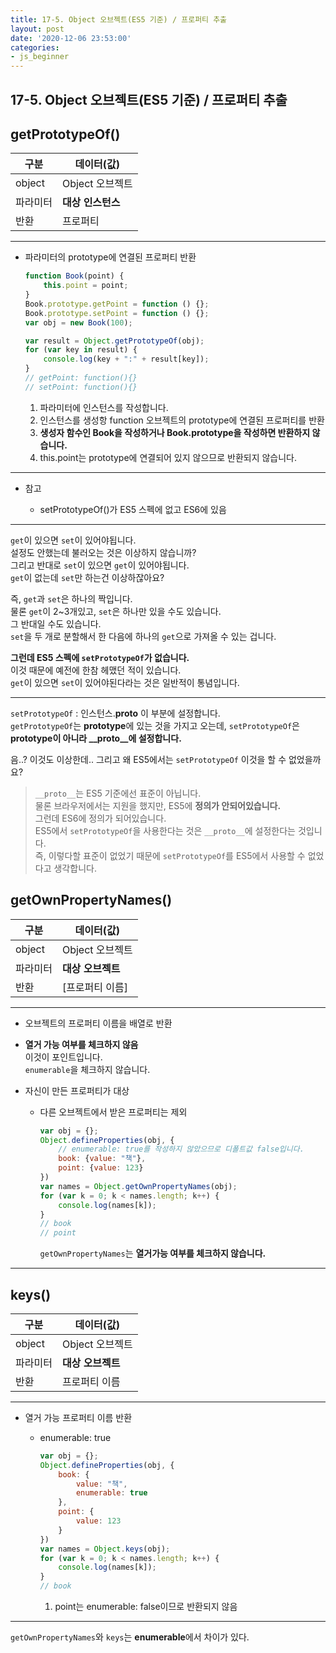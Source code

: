 ```yaml
---
title: 17-5. Object 오브젝트(ES5 기준) / 프로퍼티 추출
layout: post
date: '2020-12-06 23:53:00'
categories:
- js_beginner
---
```


## 17-5. Object 오브젝트(ES5 기준) / 프로퍼티 추출

## getPrototypeOf()

|구분|데이터(값)|
|---|--------|
|object|Object 오브젝트|
|파라미터|**대상 인스턴스**|
|반환|프로퍼티|

---

* 파라미터의 prototype에 연결된 프로퍼티 반환

    ```javascript
    function Book(point) {
        this.point = point;
    }
    Book.prototype.getPoint = function () {};
    Book.prototype.setPoint = function () {};
    var obj = new Book(100);
    
    var result = Object.getPrototypeOf(obj);
    for (var key in result) {
        console.log(key + ":" + result[key]);
    }
    // getPoint: function(){}
    // setPoint: function(){}
    ```  
    
    1. 파라미터에 인스턴스를 작성합니다.
    2. 인스턴스를 생성항 function 오브젝트의 prototype에 연결된 프로퍼티를 반환
    3. **생성자 함수인 Book을 작성하거나 Book.prototype을 작성하면 반환하지 않습니다.**
    4. this.point는 prototype에 연결되어 있지 않으므로 반환되지 않습니다.
    
---

* 참고

    * setPrototypeOf()가 ES5 스펙에 없고 ES6에 있음
    
---

`get`이 있으면 `set`이 있어야됩니다.  
설정도 안했는데 불러오는 것은 이상하지 않습니까?  
그리고 반대로 `set`이 있으면 `get`이 있어야됩니다.  
`get`이 없는데 `set`만 하는건 이상하잖아요?  

즉, `get`과 `set`은 하나의 짝입니다.  
물론 `get`이 2~3개있고, `set`은 하나만 있을 수도 있습니다.  
그 반대일 수도 있습니다.  
`set`을 두 개로 분할해서 한 다음에 하나의 `get`으로 가져올 수 있는 겁니다.

**그런데 ES5 스펙에 `setPrototypeOf`가 없습니다.**  
이것 때문에 예전에 한참 헤맸던 적이 있습니다.  
`get`이 있으면 `set`이 있어야된다라는 것은 일반적이 통념입니다.  

---

`setPrototypeOf` : 인스턴스.__proto__ 이 부분에 설정합니다.  
`getPrototypeOf`는 **prototype**에 있는 것을 가지고 오는데, `setPrototypeOf`은 **prototype이 아니라 __proto__에 설정합니다.**  

음..? 이것도 이상한데.. 그리고 왜 ES5에서는 `setPrototypeOf` 이것을 할 수 없었을까요?

>`__proto__`는 ES5 기준에선 표준이 아닙니다.  
>물론 브라우저에서는 지원을 했지만, ES5에 **정의가 안되어있습니다.**  
>그런데 ES6에 정의가 되어있습니다.  
>ES5에서 `setPrototypeOf`을 사용한다는 것은 `__proto__`에 설정한다는 것입니다.  
>즉, 이렇다할 표준이 없었기 때문에 `setPrototypeOf`를 ES5에서 사용할 수 없었다고 생각합니다.

## getOwnPropertyNames()

|구분|데이터(값)|
|---|--------|
|object|Object 오브젝트|
|파라미터|**대상 오브젝트**|
|반환|[프로퍼티 이름]|

---

* 오브젝트의 프로퍼티 이름을 배열로 반환
* **열거 가능 여부를 체크하지 않음**  
  이것이 포인트입니다.  
  `enumerable`을 체크하지 않습니다.
* 자신이 만든 프로퍼티가 대상

    * 다른 오브젝트에서 받은 프로퍼티는 제외
    
        ```javascript
        var obj = {};
        Object.defineProperties(obj, {
            // enumerable: true를 작성하지 않았으므로 디폴트값 false입니다.
            book: {value: "책"},
            point: {value: 123}
        })
        var names = Object.getOwnPropertyNames(obj);
        for (var k = 0; k < names.length; k++) {
            console.log(names[k]);
        }
        // book
        // point
        ```
      
        `getOwnPropertyNames`는 **열거가능 여부를 체크하지 않습니다.**
      
---

## keys()

|구분|데이터(값)|
|---|--------|
|object|Object 오브젝트|
|파라미터|**대상 오브젝트**|
|반환|프로퍼티 이름|

---

* 열거 가능 프로퍼티 이름 반환

    * enumerable: true
    
        ```javascript
        var obj = {};
        Object.defineProperties(obj, {
            book: {
                value: "책",
                enumerable: true
            },
            point: {
                value: 123
            }
        })
        var names = Object.keys(obj);
        for (var k = 0; k < names.length; k++) {
            console.log(names[k]);
        }
        // book
        ```
        
        1. point는 enumerable: false이므로 반환되지 않음
    
---

`getOwnPropertyNames`와 `keys`는 **enumerable**에서 차이가 있다.